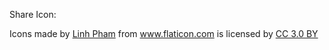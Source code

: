 Share Icon:

<div>Icons made by <a href="https://www.flaticon.com/authors/linh-pham" title="Linh Pham">Linh Pham</a> from <a href="https://www.flaticon.com/" 			    title="Flaticon">www.flaticon.com</a> is licensed by <a href="http://creativecommons.org/licenses/by/3.0/" 			    title="Creative Commons BY 3.0" target="_blank">CC 3.0 BY</a></div>